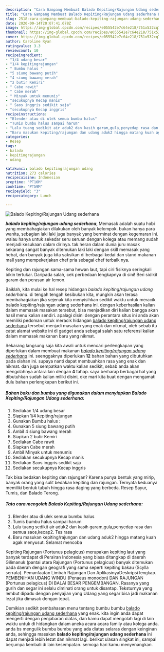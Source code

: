 ```yaml
---
description: "Cara Gampang Membuat Balado Kepiting/Rajungan Udang sederhana Lezat"
title: "Cara Gampang Membuat Balado Kepiting/Rajungan Udang sederhana Lezat"
slug: 2518-cara-gampang-membuat-balado-kepiting-rajungan-udang-sederhana-lezat
date: 2020-09-14T20:07:41.678Z
image: https://img-global.cpcdn.com/recipes/e055542e7c64e218/751x532cq70/balado-kepitingrajungan-udang-sederhana-foto-resep-utama.jpg
thumbnail: https://img-global.cpcdn.com/recipes/e055542e7c64e218/751x532cq70/balado-kepitingrajungan-udang-sederhana-foto-resep-utama.jpg
cover: https://img-global.cpcdn.com/recipes/e055542e7c64e218/751x532cq70/balado-kepitingrajungan-udang-sederhana-foto-resep-utama.jpg
author: Caroline Ryan
ratingvalue: 3.3
reviewcount: 10
recipeingredient:
- "1/4 udang besar"
- "1/4 kepitingrajungan"
- " Bumbu halus "
- "5 siung bawang putih"
- "4 siung bawang merah"
- "2 butir Kemiri"
- " Cabe rawit"
- " Cabe merah"
- " Minyak untuk menumis"
- "secukupnya Kecap manis"
- " Saos inggris sedikit saja"
- "secukupnya Kecap inggris"
recipeinstructions:
- "Blender atau di ulek semua bumbu halus"
- "Tumis bumbu halus sampai harum"
- "Lalu tuang sedikit air aduk2 dan kasih garam,gula,penyedap rasa dan semua saos,kecap2. Tes rasa"
- "Baru masukan kepiting/rajungan dan udang aduk2 hingga matang kuah agak menyusut. Selamat mencoba"
categories:
- Resep
tags:
- balado
- kepitingrajungan
- udang

katakunci: balado kepitingrajungan udang 
nutrition: 273 calories
recipecuisine: Indonesian
preptime: "PT16M"
cooktime: "PT59M"
recipeyield: "3"
recipecategory: Lunch

---
```



![Balado Kepiting/Rajungan Udang sederhana](https://img-global.cpcdn.com/recipes/e055542e7c64e218/751x532cq70/balado-kepitingrajungan-udang-sederhana-foto-resep-utama.jpg)

<b><i>balado kepiting/rajungan udang sederhana</i></b>, Memasak adalah suatu hobi yang membahagiakan dilakukan oleh banyak kelompok. bukan hanya para wanita, sebagian laki laki juga banyak yang berminat dengan kegemaran ini. walau hanya untuk sekedar seru seruan dengan kolega atau memang sudah menjadi kesukaan dalam dirinya. tak heran dalam dunia juru masak sekarang sangat banyak ditemukan laki laki dengan skill memasak yang hebat, dan banyak juga kita saksikan di berbagai kedai dan stand makanan mall yang mempekerjakan chef pria sebagai chef terbaik nya.

Kepiting dan rajungan sama-sama hewan laut, tapi ciri fisiknya seringkali bikin tertukar. Daripada salah, cek perbedaan lengkapnya di sini! Beri sidikit garam dan perasan air lemon.

Baiklah, kita mulai ke hal resep hidangan <i>balado kepiting/rajungan udang sederhana</i>. di tengah tengah kesibukan kita, mungkin akan terasa membahagiakan jika sejenak kita menyisihkan sedikit waktu untuk meracik balado kepiting/rajungan udang sederhana ini. dengan keberhasilan kalian dalam memasak masakan tersebut, bisa menjadikan diri kalian bangga akan hasil menu kalian sendiri. apalagi disini dengan perantara situs ini anda akan memiliki pedoman untuk meracik hidangan <u>balado kepiting/rajungan udang sederhana</u> tersebut menjadi masakan yang enak dan nikmat, oleh sebab itu catat alamat website ini di gadget anda sebagai salah satu referensi kalian dalam memasak makanan baru yang nikmat.


Sekarang langsung saja kita awali untuk mencari perlengkapan yang diperlukan dalam membuat makanan <u><i>balado kepiting/rajungan udang sederhana</i></u> ini. seenggaknya diperlukan <b>12</b> bahan bahan yang dibutuhkan pada olahan ini. supaya nanti dapat membuahkan rasa yang enak dan nikmat. dan juga sempatkan waktu kalian sedikit, sebab anda akan mengolahnya antara lain dengan <b>4</b> tahap. saya berharap berbagai hal yang dibutuhkan sudah kalian miliki disini, oke mari kita buat dengan mengamati dulu bahan perlengkapan berikut ini.

<!--inarticleads1-->

##### Bahan baku dan bumbu yang digunakan dalam menyiapkan Balado Kepiting/Rajungan Udang sederhana:

1. Sediakan 1/4 udang besar
1. Siapkan 1/4 kepiting/rajungan
1. Gunakan  Bumbu halus :
1. Gunakan 5 siung bawang putih
1. Ambil 4 siung bawang merah
1. Siapkan 2 butir Kemiri
1. Sediakan  Cabe rawit
1. Siapkan  Cabe merah
1. Ambil  Minyak untuk menumis
1. Sediakan secukupnya Kecap manis
1. Sediakan  Saos inggris sedikit saja
1. Sediakan secukupnya Kecap inggris


Tak bisa bedakan kepiting dan rajungan? Karena punya bentuk yang mirip, banyak orang yang sulit bedakan kepiting dan rajungan. Ternyata keduanya memiliki bentuk tubuh hingga rasa daging yang berbeda. Resep Sayur, Tumis, dan Balado Terong. 

<!--inarticleads2-->

##### Tata cara mengolah Balado Kepiting/Rajungan Udang sederhana:

1. Blender atau di ulek semua bumbu halus
1. Tumis bumbu halus sampai harum
1. Lalu tuang sedikit air aduk2 dan kasih garam,gula,penyedap rasa dan semua saos,kecap2. Tes rasa
1. Baru masukan kepiting/rajungan dan udang aduk2 hingga matang kuah agak menyusut. Selamat mencoba


Kepiting Rajungan (Portunus pelagicus) merupakan kepiting laut yang banyak terdapat di Perairan Indonesia yang biasa ditangkap di daerah Gilimanuk (pantai utara Rajungan (Portunus pelagicus) banyak ditemukan pada daerah dengan geografi yang sama seperti kepiting bakau (Scylla serrata). Pemanfaatan Limbah Rajungan Dan AplikasinyaDeskripsi lengkap. PEMBENIHAN UDANG WINDU (Penaeus monodon) DAN RAJUNGAN (Portunus pelagicus) DI BALAI BESAR PENGEMBANGAN. Rasanya yang gurih dan segar ini selalu diminati orang untuk disantap. Teksturnya yang lembut dipadu dengan penyajian yang Udang yang segar bisa jadi makanan lezat jika dimasak dengan tepat. 

Demikian sedikit pembahasan menu tentang bumbu bumbu <u>balado kepiting/rajungan udang sederhana</u> yang enak. kita ingin anda dapat mengerti dengan penjabaran diatas, dan kamu dapat mengolah lagi di lain waktu untuk di hidangkan dalam aneka acara acara family atau kolega anda. anda bs mengulik bumbu bumbu yang ada diatas selaras dengan keinginan anda, sehingga masakan <b>balado kepiting/rajungan udang sederhana</b> ini dapat menjadi lebih lezat dan nikmat lagi. berikut ulasan singkat ini, sampai berjumpa kembali di lain kesempatan. semoga hari kamu menyenangkan.
